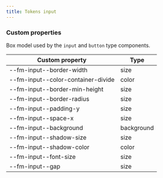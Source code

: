 ```yaml
---
title: Tokens input
---
```


### Custom properties

Box model used by the `input` and `button` type components.

| Custom property                    | Type       |
| ---------------------------------- | ---------- |
| --fm-input--border-width           | size       |
| --fm-input--color-container-divide | color      |
| --fm-input--border-min-height      | size       |
| --fm-input--border-radius          | size       |
| --fm-input--padding-y              | size       |
| --fm-input--space-x                | size       |
| --fm-input--background             | background |
| --fm-input--shadow-size            | size       |
| --fm-input--shadow-color           | color      |
| --fm-input--font-size              | size       |
| --fm-input--gap                    | size       |
